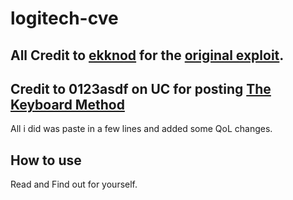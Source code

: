 # logitech-cve
 ## All Credit to [ekknod](https://github.com/ekknod) for the [original exploit](https://github.com/ekknod/logitech-cve). 

 ## Credit to 0123asdf on UC for posting [The Keyboard Method](https://www.unknowncheats.me/forum/anti-cheat-bypass/480294-logitech-input.html) 


 All i did was paste in a few lines and added some QoL changes.

 ## How to use
 Read and Find out for yourself.
